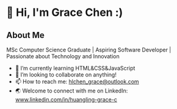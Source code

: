 # 👋 Hi, I'm Grace Chen :) #
## About Me ##
MSc Computer Science Graduate | Aspiring Software Developer | Passionate about Technology and Innovation
- 🌱 I’m currently learning HTML&CSS&JavaScript
- 💞️ I’m looking to collaborate on anything!
- 📫 How to reach me:
      hlchen_grace@outlook.com
- 🌏 Welcome to connect with me on LinkedIn: www.linkedin.com/in/huangling-grace-c
      

<!---
GraceC-339/GraceC-339 is a ✨ special ✨ repository because its `README.md` (this file) appears on your GitHub profile.
You can click the Preview link to take a look at your changes.
--->
